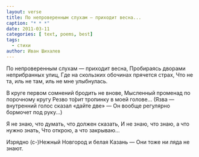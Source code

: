 ```yaml
---
layout: verse
title: По непроверенным слухам — приходит весна...
caption: "* * *"
date: 2011-03-11
categories: [ text, poems, best]
tags:
  - стихи
author: Иван Шихалев
---
```

По непроверенным слухам — приходит весна,
Пробираясь дворами неприбранных улиц,
Где на скользких обочинах прячется страх,
Что не та,
        иль не там,
                иль не мне улыбнулась.

В круге первом сомнений бродить не внове,
Мысленный променад по порочному кругу
Резво то́рит тропинку в моей голове...
(Язва — внутренний голос сказал «дайте две» —
Он вообще регулярно бормочет под руку...)

Я не знаю, что думать, что должен сказать,
И не знаю, что знаю, а что нужно знать,
Что открою, а что закрываю...

Изрядно (с-)Нежный Новгород и белая Казань —
Они тоже ни ляда не знают.
